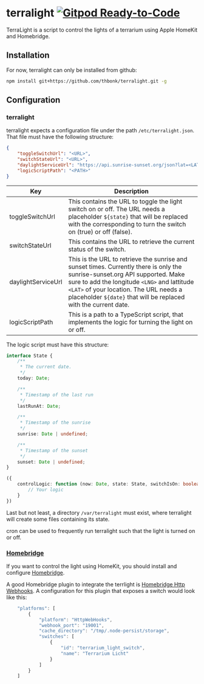 # terralight [![Gitpod Ready-to-Code](https://img.shields.io/badge/Gitpod-Ready--to--Code-blue?logo=gitpod)](https://gitpod.io/#https://github.com/thbonk/terralight) 

TerraLight is a script to control the lights of a terrarium using Apple HomeKit and Homebridge.

## Installation

For now, terralight can only be installed from github:
```bash
npm install git+https://github.com/thbonk/terralight.git -g
```

## Configuration

### terralight

terralight expects a configuration file under the path `/etc/terralight.json`. That file must have the following structure:
```json
{
    "toggleSwitchUrl": "<URL>",
    "switchStateUrl": "<URL>",
	"daylightServiceUrl": "https://api.sunrise-sunset.org/json?lat=<LAT>&lng=<LNG>&date=${date}&formatted=0",
    "logicScriptPath": "<PATH>"
}
```
Key | Description
---- | ----
toggleSwitchUrl | This contains the URL to toggle the light switch on or off. The URL needs a placeholder `${state}` that will be replaced with the corresponding to turn the switch on (true) or off (false).
switchStateUrl | This contains the URL to retrieve the current status of the switch.
daylightServiceUrl | This is the URL to retrieve the sunrise and sunset times. Currently there is only the sunrise-sunset.org API supported. Make sure to add the longitude `<LNG>` and lattitude `<LAT>` of your location. The URL needs a placeholder `${date}` that will be replaced with the current date.
logicScriptPath | This is a path to a TypeScript script, that implements the logic for turning the light on or off. 

The logic script must have this structure:
```typescript
interface State {
    /**
     * The current date.
     */
    today: Date;

    /**
     * Timestamp of the last run
     */
    lastRunAt: Date;

    /**
     * Timestamp of the sunrise
     */
    sunrise: Date | undefined;

    /**
     * Timestamp of the sunset
     */
    sunset: Date | undefined;
}

({
    controlLogic: function (now: Date, state: State, switchIsOn: boolean, turnOn: () => void, turnOff: () => void) {
        // Your logic
    }
})
```

Last but not least, a directory `/var/terralight` must exist, where terralight will create some files containing its
state.

cron can be used to frequently run terralight such that the light is turned on or off.

### [Homebridge](https://homebridge.io)

If you want to control the light using HomeKit, you should install and configure [Homebridge](https://homebridge.io).

A good Homebridge plugin to integrate the terrlight is [Homebridge Http Webhooks](https://www.npmjs.com/package/homebridge-http-webhooks). A configuration for this plugin that exposes a switch would look like this:
```javascript
    "platforms": [
        {
            "platform": "HttpWebHooks",
            "webhook_port": "19001",
            "cache_directory": "/tmp/.node-persist/storage",
            "switches": [
                {
                    "id": "terrarium_light_switch",
                    "name": "Terrarium Licht"
                }
            ]
        }
    ]
```
